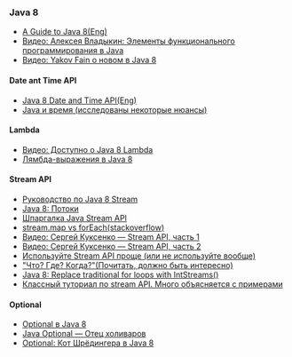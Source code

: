### Java 8
- <a href="https://github.com/winterbe/java8-tutorial">A Guide to Java 8(Eng)</a>
- <a href="https://www.youtube.com/watch?v=hEyCK4ueBlc">Видео: Алексея Владыкин: Элементы функционального программирования в Java</a>
- <a href="https://www.youtube.com/watch?v=iD8H7cmxw_w">Видео: Yakov Fain о новом в Java 8</a>

#### Date ant Time API
- <a href="http://www.mscharhag.com/2014/02/java-8-datetime-api.html">Java 8 Date and Time API(Eng)</a>
- <a href="https://habr.com/ru/post/274905/">Java и время (исследованы некоторые нюансы)</a>

#### Lambda
- <a href="http://www.youtube.com/watch?v=_PDIVhEs6TM">Видео: Доступно о Java 8 Lambda</a>
- <a href="http://habrahabr.ru/post/224593/">Лямбда-выражения в Java 8</a>

#### Stream API
- <a href="http://javadevblog.com/polnoe-rukovodstvo-po-java-8-stream.html">Pуководство по Java 8 Stream</a>
- <a href="http://javadevblog.com/polnoe-rukovodstvo-po-java-8-stream.html">Java 8: Потоки</a>
- <a href="http://habrahabr.ru/company/luxoft/blog/270383/">Шпаргалка Java Stream API</a>
- <a href="http://stackoverflow.com/questions/28319064/java-8-best-way-to-transform-a-list-map-or-foreach">stream.map vs forEach(stackoverflow)</a>
- <a href="https://www.youtube.com/watch?v=O8oN4KSZEXE">Видео: Сергей Куксенко — Stream API, часть 1</a>
- <a href="https://www.youtube.com/watch?v=i0Jr2l3jrDA">Видео: Сергей Куксенко — Stream API, часть 2</a>
- <a href="https://habrahabr.ru/post/337350/">Используйте Stream API проще (или не используйте вообще)</a>
- <a href="http://optimization.guide/intro.html">"Что? Где? Когда?"(Почитать, должно быть интересно)</a>
- <a href="http://www.deadcoderising.com/2015-05-19-java-8-replace-traditional-for-loops-with-intstreams/">Java 8: Replace traditional for loops with IntStreams()</a>
- <a href="https://annimon.com/article/2778">Классный туториал по stream API. Много объясняется с примерами</a>

#### Optional
- <a href="https://urvanov.ru/2017/09/30/optional-%D0%B2-java-8/">Optional в Java 8</a>
- <a href="http://sboychenko.ru/java-optional/">Java Optional — Отец холиваров</a>
- <a href="https://habr.com/post/346782/">Optional: Кот Шрёдингера в Java 8</a>